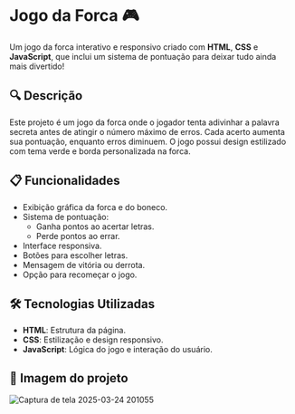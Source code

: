 # Jogo da Forca 🎮

Um jogo da forca interativo e responsivo criado com **HTML**, **CSS** e **JavaScript**, que inclui um sistema de pontuação para deixar tudo ainda mais divertido!

## 🔍 Descrição

Este projeto é um jogo da forca onde o jogador tenta adivinhar a palavra secreta antes de atingir o número máximo de erros. Cada acerto aumenta sua pontuação, enquanto erros diminuem. O jogo possui design estilizado com tema verde e borda personalizada na forca.

## 📋 Funcionalidades

- Exibição gráfica da forca e do boneco.
- Sistema de pontuação:
  - Ganha pontos ao acertar letras.
  - Perde pontos ao errar.
- Interface responsiva.
- Botões para escolher letras.
- Mensagem de vitória ou derrota.
- Opção para recomeçar o jogo.

## 🛠️ Tecnologias Utilizadas

- **HTML**: Estrutura da página.
- **CSS**: Estilização e design responsivo.
- **JavaScript**: Lógica do jogo e interação do usuário.

## 🚀 Imagem do projeto

![Captura de tela 2025-03-24 201055](https://github.com/user-attachments/assets/d0327df0-35fe-4db6-911d-d28bf3a9e0a2)
